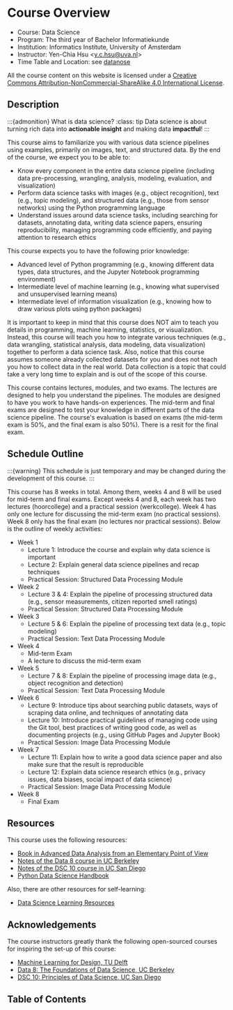 # Course Overview

- Course: Data Science
- Program: The third year of Bachelor Informatiekunde
- Institution: Informatics Institute, University of Amsterdam
- Instructor: Yen-Chia Hsu \<y.c.hsu@uva.nl\>
- Time Table and Location: see [datanose](https://datanose.nl/)

All the course content on this website is licensed under a [Creative Commons Attribution-NonCommercial-ShareAlike 4.0 International License](http://creativecommons.org/licenses/by-nc-sa/4.0/).

## Description

:::{admonition} What is data science?
:class: tip
Data science is about turning rich data into **actionable insight** and making data **impactful**!
:::

This course aims to familiarize you with various data science pipelines using examples, primarily on images, text, and structured data. By the end of the course, we expect you to be able to:
- Know every component in the entire data science pipeline (including data pre-processing, wrangling, analysis, modeling, evaluation, and visualization)
- Perform data science tasks with images (e.g., object recognition), text (e.g., topic modeling), and structured data (e.g., those from sensor networks) using the Python programming language
- Understand issues around data science tasks, including searching for datasets, annotating data, writing data science papers, ensuring reproducibility, managing programming code efficiently, and paying attention to research ethics

This course expects you to have the following prior knowledge:
- Advanced level of Python programming (e.g., knowing different data types, data structures, and the Jupyter Notebook programming environment)
- Intermediate level of machine learning (e.g., knowing what supervised and unsupervised learning means)
- Intermediate level of information visualization (e.g., knowing how to draw various plots using python packages)

It is important to keep in mind that this course does NOT aim to teach you details in programming, machine learning, statistics, or visualization. Instead, this course will teach you how to integrate various techniques (e.g., data wrangling, statistical analysis, data modeling, data visualization) together to perform a data science task. Also, notice that this course assumes someone already collected datasets for you and does not teach you how to collect data in the real world. Data collection is a topic that could take a very long time to explain and is out of the scope of this course.

This course contains lectures, modules, and two exams. The lectures are designed to help you understand the pipelines. The modules are designed to have you work to have hands-on experiences. The mid-term and final exams are designed to test your knowledge in different parts of the data science pipeline. The course's evaluation is based on exams (the mid-term exam is 50%, and the final exam is also 50%). There is a resit for the final exam.

## Schedule Outline

:::{warning}
This schedule is just temporary and may be changed during the development of this course.
:::

This course has 8 weeks in total. Among them, weeks 4 and 8 will be used for mid-term and final exams. Except weeks 4 and 8, each week has two lectures (hoorcollege) and a practical session (werkcollege). Week 4 has only one lecture for discussing the mid-term exam (no practical sessions). Week 8 only has the final exam (no lectures nor practical sessions). Below is the outline of weekly activities:

- Week 1
  - Lecture 1: Introduce the course and explain why data science is important
  - Lecture 2: Explain general data science pipelines and recap techniques
  - Practical Session: Structured Data Processing Module
- Week 2
  - Lecture 3 & 4: Explain the pipeline of processing structured data (e.g., sensor measurements, citizen reported smell ratings)
  - Practical Session: Structured Data Processing Module
- Week 3
  - Lecture 5 & 6: Explain the pipeline of processing text data (e.g., topic modeling)
  - Practical Session: Text Data Processing Module
- Week 4
  - Mid-term Exam
  - A lecture to discuss the mid-term exam
- Week 5
  - Lecture 7 & 8: Explain the pipeline of processing image data (e.g., object recognition and detection)
  - Practical Session: Text Data Processing Module
- Week 6
  - Lecture 9: Introduce tips about searching public datasets, ways of scraping data online, and techniques of annotating data
  - Lecture 10: Introduce practical guidelines of managing code using the Git tool, best practices of writing good code, as well as documenting projects (e.g., using GitHub Pages and Jupyter Book)
  - Practical Session: Image Data Processing Module
- Week 7
  - Lecture 11: Explain how to write a good data science paper and also make sure that the result is reproducible
  - Lecture 12: Explain data science research ethics (e.g., privacy issues, data biases, social impact of data science)
  - Practical Session: Image Data Processing Module
- Week 8
  - Final Exam

## Resources

This course uses the following resources:
- [Book in Advanced Data Analysis from an Elementary Point of View](https://www.stat.cmu.edu/~cshalizi/ADAfaEPoV/)
- [Notes of the Data 8 course in UC Berkeley](https://inferentialthinking.com/)
- [Notes of the DSC 10 course in UC San Diego](https://notes.dsc10.com/)
- [Python Data Science Handbook](https://jakevdp.github.io/PythonDataScienceHandbook/)

Also, there are other resources for self-learning:
- [Data Science Learning Resources](https://medium.com/data-science-at-microsoft/data-science-learning-resources-193ccf6fafb)

## Acknowledgements

The course instructors greatly thank the following open-sourced courses for inspiring the set-up of this course:
- [Machine Learning for Design, TU Delft](https://ml4design.github.io)
- [Data 8: The Foundations of Data Science, UC Berkeley](https://data-8.github.io/)
- [DSC 10: Principles of Data Science, UC San Diego](https://dsc10.com/)

## Table of Contents

```{tableofcontents}
```

